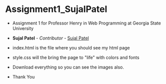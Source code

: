 # Assignment1_SujalPatel
* Assignment 1 for Professor Henry in Web Programming at Georgia State University

* **Sujal Patel** - *Contributor* - [Sujal Patel](https://github.com/spatel287)

* index.html is the file where you should see my html page
* style.css will the bring the page to "life" with colors and fonts

* Download everything so you can see the images also.

* Thank You
